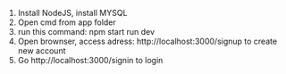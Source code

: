 1) Install NodeJS, install MYSQL
2) Open cmd from app folder
3) run this command: npm start run dev
4) Open brownser, access adress: http://localhost:3000/signup to create new account
5) Go http://localhost:3000/signin to login